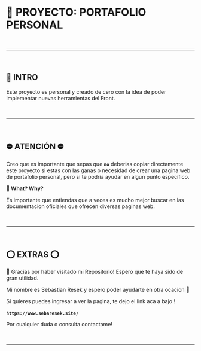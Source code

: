 ﻿# 👀 PROYECTO: PORTAFOLIO PERSONAL

<br />

---

<br />

## **📌 INTRO**

Este proyecto es personal y creado de cero con la idea de poder implementar nuevas herramientas del Front.

<br />

---

<br />

## **⛔️ ATENCIÓN ⛔️**

Creo que es importante que sepas que **`no`** deberias copiar directamente este proyecto si estas con las ganas o necesidad de crear una pagina web de portafolio personal, pero si te podria ayudar en algun punto especifico.

**👀 What? Why?**

Es importante que entiendas que a veces es mucho mejor buscar en las documentacion oficiales que ofrecen diversas paginas web.

<br />

---

<br />

## **⭕ EXTRAS ⭕**

🔹 Gracias por haber visitado mi Repositorio! Espero que te haya sido de gran utilidad.

Mi nombre es Sebastian Resek y espero poder ayudarte en otra ocacion 👋 

Si quieres puedes ingresar a ver la pagina, te dejo el link aca a bajo !
<br /><br />
**`https://www.sebaresek.site/`**


Por cualquier duda o consulta contactame! 

<br />

---

